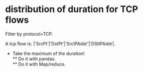 # distribution of duration for TCP flows
Filter by protocol=TCP.

A tcp flow is:
 |'SrcPt'|'DstPt'|'SrcIPAddr'|'DStIPAddr|.

* Take the maximum of the duration!  
 ** Do it with pandas.  
 ** Do it with Map/reduce.   

